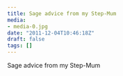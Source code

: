 ```yaml
---
title: Sage advice from my Step-Mum
media:
- media-0.jpg
date: "2011-12-04T10:46:18Z"
draft: false
tags: []
---
```

Sage advice from my Step-Mum
